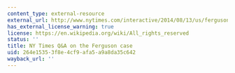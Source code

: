```yaml
---
content_type: external-resource
external_url: http://www.nytimes.com/interactive/2014/08/13/us/ferguson-missouri-town-under-siege-after-police-shooting.html
has_external_license_warning: true
license: https://en.wikipedia.org/wiki/All_rights_reserved
status: ''
title: NY Times Q&A on the Ferguson case
uid: 264e1535-3f8e-4cf9-afa5-a9a8da35c642
wayback_url: ''
---
```

